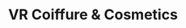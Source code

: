 ---
title: "VR Coiffure & Cosmetics"
url: /ivry-sur-seine/vr-coiffure-und-cosmetics/
shop: Friseur
---